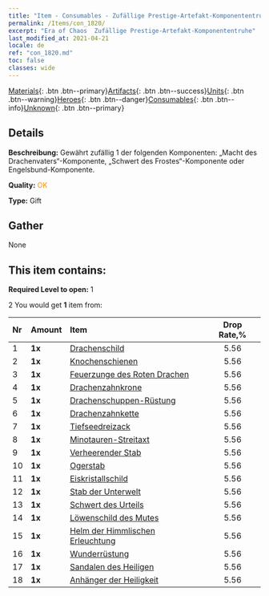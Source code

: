 ```yaml
---
title: "Item - Consumables - Zufällige Prestige-Artefakt-Komponententruhe"
permalink: /Items/con_1820/
excerpt: "Era of Chaos  Zufällige Prestige-Artefakt-Komponententruhe"
last_modified_at: 2021-04-21
locale: de
ref: "con_1820.md"
toc: false
classes: wide
---
```

 [Materials](/de/Items/){: .btn .btn--primary}[Artifacts](/de/Items/Artifacts/){: .btn .btn--success}[Units](/de/Items/Units/){: .btn .btn--warning}[Heroes](/de/Items/Heroes/){: .btn .btn--danger}[Consumables](/de/Items/Consumables/){: .btn .btn--info}[Unknown](/de/Items/Unknown/){: .btn .btn--primary}

## Details
 **Beschreibung:** Gewährt zufällig 1 der folgenden Komponenten: „Macht des Drachenvaters“-Komponente, „Schwert des Frostes“-Komponente oder Engelsbund-Komponente.

 **Quality:** <span style="color: #FF8C00">OK</span>

 **Type:** Gift

## Gather

  None

## This item contains:

 **Required Level to open:** 1

 2 You would get **1** item  from:

  | Nr | Amount |     Item    | Drop Rate,% |
  |:---|:-------|:------------|:---------:|
  | 1 |  **1x** | [Drachenschild](/de/Items/art_144/) | 5.56 | 
  | 2 |  **1x** | [Knochenschienen](/de/Items/art_145/) | 5.56 | 
  | 3 |  **1x** | [Feuerzunge des Roten Drachen](/de/Items/art_146/) | 5.56 | 
  | 4 |  **1x** | [Drachenzahnkrone](/de/Items/art_147/) | 5.56 | 
  | 5 |  **1x** | [Drachenschuppen-Rüstung](/de/Items/art_148/) | 5.56 | 
  | 6 |  **1x** | [Drachenzahnkette](/de/Items/art_149/) | 5.56 | 
  | 7 |  **1x** | [Tiefseedreizack](/de/Items/art_160/) | 5.56 | 
  | 8 |  **1x** | [Minotauren-Streitaxt](/de/Items/art_161/) | 5.56 | 
  | 9 |  **1x** | [Verheerender Stab](/de/Items/art_162/) | 5.56 | 
  | 10 |  **1x** | [Ogerstab](/de/Items/art_163/) | 5.56 | 
  | 11 |  **1x** | [Eiskristallschild](/de/Items/art_164/) | 5.56 | 
  | 12 |  **1x** | [Stab der Unterwelt](/de/Items/art_165/) | 5.56 | 
  | 13 |  **1x** | [Schwert des Urteils](/de/Items/art_150/) | 5.56 | 
  | 14 |  **1x** | [Löwenschild des Mutes](/de/Items/art_151/) | 5.56 | 
  | 15 |  **1x** | [Helm der Himmlischen Erleuchtung](/de/Items/art_152/) | 5.56 | 
  | 16 |  **1x** | [Wunderrüstung](/de/Items/art_153/) | 5.56 | 
  | 17 |  **1x** | [Sandalen des Heiligen](/de/Items/art_154/) | 5.56 | 
  | 18 |  **1x** | [Anhänger der Heiligkeit](/de/Items/art_155/) | 5.56 | 
